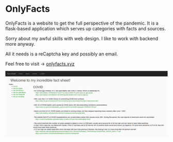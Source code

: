 # OnlyFacts

OnlyFacts is a website to get the full perspective of the pandemic.
It is a flask-based application which serves up categories with facts and sources.

Sorry about my awful skills with web design. I like to work with backend more anyway.

All it needs is a reCaptcha key and possibly an email.

Feel free to visit -> [onlyfacts.xyz](http://onlyfacts.xyz)

![picture](./picture.png)